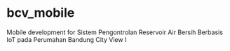 # bcv_mobile

Mobile development for Sistem Pengontrolan Reservoir Air Bersih Berbasis IoT pada Perumahan Bandung City View I
